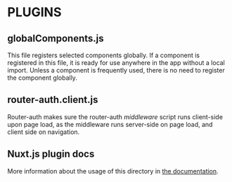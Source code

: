 # PLUGINS

## globalComponents.js

This file registers selected components globally. If a component is registered in this file, it is ready for use anywhere in the app without a local import. Unless a component is frequently used, there is no need to register the component globally.

## router-auth.client.js

Router-auth makes sure the router-auth _middleware_ script runs client-side upon page load, as the middleware runs server-side on page load, and client side on navigation.

## Nuxt.js plugin docs

More information about the usage of this directory in [the documentation](https://nuxtjs.org/guide/plugins).
